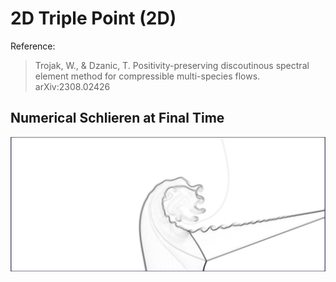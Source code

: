 # 2D Triple Point (2D)

Reference: 
> Trojak, W., & Dzanic, T. Positivity-preserving discoutinous spectral element method for compressible multi-species flows. arXiv:2308.02426

## Numerical Schlieren at Final Time

<img src="final.png" height="MAX_HEIGHT"/>

